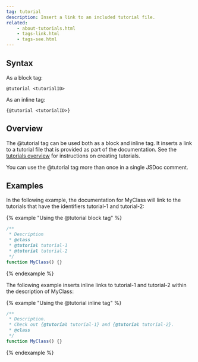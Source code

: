 ```yaml
---
tag: tutorial
description: Insert a link to an included tutorial file.
related:
    - about-tutorials.html
    - tags-link.html
    - tags-see.html
---
```


## Syntax

As a block tag:

`@tutorial <tutorialID>`

As an inline tag:

`{@tutorial <tutorialID>}`


## Overview

The @tutorial tag can be used both as a block and inline tag. It inserts a link to a tutorial file
that is provided as part of the documentation. See the [tutorials overview][tutorials] for
instructions on creating tutorials.

You can use the @tutorial tag more than once in a single JSDoc comment.

[tutorials]: about-tutorials.html


## Examples

In the following example, the documentation for MyClass will link to the tutorials that have the
identifiers tutorial-1 and tutorial-2:

{% example "Using the @tutorial block tag" %}

```js
/**
 * Description
 * @class
 * @tutorial tutorial-1
 * @tutorial tutorial-2
 */
function MyClass() {}
```
{% endexample %}

The following example inserts inline links to tutorial-1 and tutorial-2 within the description of
MyClass:

{% example "Using the @tutorial inline tag" %}

```js
/**
 * Description.
 * Check out {@tutorial tutorial-1} and {@tutorial tutorial-2}.
 * @class
 */
function MyClass() {}
```
{% endexample %}
